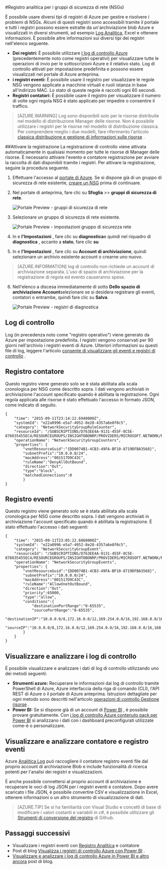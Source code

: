 <properties
   pageTitle="Eseguire il monitoraggio delle operazioni, eventi e contatori per NSGs | Microsoft Azure"
   description="Informazioni su come abilitare contatori, eventi e operativa registrazione per NSGs"
   services="virtual-network"
   documentationCenter="na"
   authors="jimdial"
   manager="carmonm"
   editor="tysonn"
   tags="azure-resource-manager"
/>
<tags
   ms.service="virtual-network"
   ms.devlang="na"
   ms.topic="article"
   ms.tgt_pltfrm="na"
   ms.workload="infrastructure-services"
   ms.date="07/14/2016"
   ms.author="jdial" />

#<a name="log-analytics-for-network-security-groups-nsgs"></a>Registro analitica per i gruppi di sicurezza di rete (NSGs)

È possibile usare diversi tipi di registri di Azure per gestire e risolvere i problemi di NSGs. Alcuni di questi registri sono accessibili tramite il portale e tutti i registri possono essere estratte da un'archiviazione blob Azure e visualizzati in diversi strumenti, ad esempio [Log Analitica](../log-analytics/log-analytics-azure-networking-analytics.md), Excel e ottenere informazioni. È possibile altre informazioni sui diversi tipi dei registri nell'elenco seguente.

- **Dei registri:** È possibile utilizzare [I log di controllo Azure](../monitoring-and-diagnostics/insights-debugging-with-events.md) (precedentemente noto come registri operativi) per visualizzare tutte le operazioni di invio per le sottoscrizioni Azure e il relativo stato. Log di controllo attivati per impostazione predefinita e possono essere visualizzati nel portale di Azure anteprima.
- **i registri eventi:** È possibile usare il registro per visualizzare le regole NSG vengono applicate a macchine virtuali e ruoli istanza in base all'indirizzo MAC. Lo stato di queste regole è raccolti ogni 60 secondi.
- **Registri contatori:** È possibile usare il registro per visualizzare il numero di volte ogni regola NSG è stato applicato per impedire o consentire il traffico.

>[AZURE.WARNING] Log sono disponibili solo per le risorse distribuite nel modello di distribuzione Manager delle risorse. Non è possibile utilizzare i registri per le risorse nel modello di distribuzione classica. Per comprendere meglio i due modelli, fare riferimento l'articolo [classica distribuzione e gestione di informazioni sulle risorse](../resource-manager-deployment-model.md) .

##<a name="enable-logging"></a>Attivare la registrazione
La registrazione di controllo viene attivata automaticamente in qualsiasi momento per tutte le risorse di Manager delle risorse. È necessario attivare l'evento e contatore registrazione per avviare la raccolta di dati disponibili tramite i registri. Per attivare la registrazione, seguire la procedura seguente.

1.  Effettuare l'accesso al [portale di Azure](https://portal.azure.com). Se si dispone già di un gruppo di sicurezza di rete esistente, [creare un NSG](virtual-networks-create-nsg-arm-ps.md) prima di continuare.

2.  Nel portale di anteprima, fare clic su **Sfoglia** >> **gruppi di sicurezza di rete**.

    ![Portale Preview - gruppi di sicurezza di rete](./media/virtual-network-nsg-manage-log/portal-enable1.png)

3. Selezionare un gruppo di sicurezza di rete esistente.

    ![Portale Preview - impostazioni gruppo di sicurezza rete](./media/virtual-network-nsg-manage-log/portal-enable2.png)

4. In e **l'Impostazioni** , fare clic su **diagnostica**e quindi nel riquadro di **diagnostica** , accanto a **stato**, fare clic **su**
5. In e **l'Impostazioni** , fare clic su **Account di archiviazione**, quindi selezionare un archivio esistente account o crearne uno nuovo.  

>[AZURE.INFORMATION] log di controllo non richiede un account di archiviazione separata. L'uso di spazio di archiviazione per la registrazione di regola ed evento causeranno spese.

6. Nell'elenco a discesa immediatamente di sotto **Dello spazio di archiviazione Account**selezionare se si desidera registrare gli eventi, contatori o entrambe, quindi fare clic su **Salva**.

    ![Portale Preview - registri di diagnostica](./media/virtual-network-nsg-manage-log/portal-enable3.png)

## <a name="audit-log"></a>Log di controllo
Log (in precedenza noto come "registro operativo") viene generato da Azure per impostazione predefinita.  I registri vengono conservati per 90 giorni nell'archivio i registri eventi di Azure. Ulteriori informazioni su questi file di log, leggere l'articolo [consente di visualizzare gli eventi e registri di controllo](../monitoring-and-diagnostics/insights-debugging-with-events.md) .

## <a name="counter-log"></a>Registro contatore
Questo registro viene generato solo se è stata abilitata alla scala cronologica per NSG come descritto sopra. I dati vengono archiviati in archiviazione l'account specificato quando è abilitata la registrazione. Ogni regola applicata alle risorse è stato effettuato l'accesso in formato JSON, come indicato di seguito.

    {
        "time": "2015-09-11T23:14:22.6940000Z",
        "systemId": "e22a0996-e5a7-4952-8e28-4357a6e8f0c5",
        "category": "NetworkSecurityGroupRuleCounter",
        "resourceId": "/SUBSCRIPTIONS/D763EE4A-9131-455F-8C5E-876035455EC4/RESOURCEGROUPS/INSIGHTOBONRP/PROVIDERS/MICROSOFT.NETWORK/NETWORKSECURITYGROUPS/NSGINSIGHTOBONRP",
        "operationName": "NetworkSecurityGroupCounters",
        "properties": {
            "vnetResourceGuid":"{DD0074B1-4CB3-49FA-BF10-8719DFBA3568}",
            "subnetPrefix":"10.0.0.0/24",
            "macAddress":"001517D9C43C",
            "ruleName":"DenyAllOutBound",
            "direction":"Out",
            "type":"block",
            "matchedConnections":0
            }
    }

## <a name="event-log"></a>Registro eventi
Questo registro viene generato solo se è stata abilitata alla scala cronologica per NSG come descritto sopra. I dati vengono archiviati in archiviazione l'account specificato quando è abilitata la registrazione. È stato effettuato l'accesso i dati seguenti:

    {
        "time": "2015-09-11T23:05:22.6860000Z",
        "systemId": "e22a0996-e5a7-4952-8e28-4357a6e8f0c5",
        "category": "NetworkSecurityGroupEvent",
        "resourceId": "/SUBSCRIPTIONS/D763EE4A-9131-455F-8C5E-876035455EC4/RESOURCEGROUPS/INSIGHTOBONRP/PROVIDERS/MICROSOFT.NETWORK/NETWORKSECURITYGROUPS/NSGINSIGHTOBONRP",
        "operationName": "NetworkSecurityGroupEvents",
        "properties": {
            "vnetResourceGuid":"{DD0074B1-4CB3-49FA-BF10-8719DFBA3568}",
            "subnetPrefix":"10.0.0.0/24",
            "macAddress":"001517D9C43C",
            "ruleName":"AllowVnetOutBound",
            "direction":"Out",
            "priority":65000,
            "type":"allow",
            "conditions":{
                "destinationPortRange":"0-65535",
                "sourcePortRange":"0-65535",
                "destinationIP":"10.0.0.0/8,172.16.0.0/12,169.254.0.0/16,192.168.0.0/16,168.63.129.16/32",
                "sourceIP":"10.0.0.0/8,172.16.0.0/12,169.254.0.0/16,192.168.0.0/16,168.63.129.16/32"
            }
        }
    }

## <a name="view-and-analyze-the-audit-log"></a>Visualizzare e analizzare i log di controllo
È possibile visualizzare e analizzare i dati di log di controllo utilizzando uno dei metodi seguenti:

- **Strumenti azure:** Recuperare le informazioni dai log di controllo tramite PowerShell di Azure, Azure interfaccia della riga di comando (CLI), l'API REST di Azure o il portale di Azure anteprima.  Istruzioni dettagliate per ogni metodo sono descritti nell'articolo [operazioni di controllo Gestione risorse](../resource-group-audit.md) .
- **Power BI:** Se si dispone già di un account di [Power BI](https://powerbi.microsoft.com/pricing) , è possibile provare gratuitamente. Con [i log di controllo Azure contenuto pack per Power BI](https://powerbi.microsoft.com/documentation/powerbi-content-pack-azure-audit-logs/) si analizzano i dati con i dashboard preconfigurati utilizzate come-è o personalizzare.

## <a name="view-and-analyze-the-counter-and-event-log"></a>Visualizzare e analizzare contatore e registro eventi

Azure [Analitica Log](../log-analytics/log-analytics-azure-networking-analytics.md) può raccogliere il contatore registro eventi file dal proprio account di archiviazione Blob e include funzionalità di ricerca potenti per l'analisi dei registri e visualizzazioni.

È anche possibile connettersi al proprio account di archiviazione e recuperare le voci di log JSON per i registri eventi e contatore. Dopo avere scaricato i file JSON, è possibile convertire CSV e visualizzazione in Excel, ottenere informazioni o un altro strumento di visualizzazione di dati.

>[AZURE.TIP] Se si ha familiarità con Visual Studio e concetti di base di modificare i valori costanti e variabili in c#, è possibile utilizzare gli [Strumenti di conversione del registro](https://github.com/Azure-Samples/networking-dotnet-log-converter) di Github.

## <a name="next-steps"></a>Passaggi successivi

- Visualizzare i registri eventi con [Registro Analitica](../log-analytics/log-analytics-azure-networking-analytics.md) e contatore
- Post di blog [Visualizza i registri di controllo Azure con Power BI](http://blogs.msdn.com/b/powerbi/archive/2015/09/30/monitor-azure-audit-logs-with-power-bi.aspx) .
- [Visualizzare e analizzare i log di controllo Azure in Power BI e altro ancora](https://azure.microsoft.com/blog/analyze-azure-audit-logs-in-powerbi-more/) post di blog.
